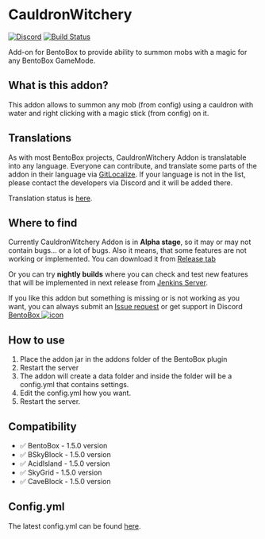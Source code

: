 # CauldronWitchery
[![Discord](https://img.shields.io/discord/272499714048524288.svg?logo=discord)](https://discord.bentobox.world)
[![Build Status](https://ci.codemc.org/buildStatus/icon?job=BentoBoxWorld/CauldronWitchery)](https://ci.codemc.org/job/BentoBoxWorld/job/CauldronWitchery/)

Add-on for BentoBox to provide ability to summon mobs with a magic for any BentoBox GameMode. 

## What is this addon?

This addon allows to summon any mob (from config) using a cauldron with water and right clicking with a magic stick (from config) on it.

## Translations

As with most BentoBox projects, CauldronWitchery Addon is translatable into any language. Everyone can contribute, and translate some parts of the addon in their language via [GitLocalize](https://gitlocalize.com/repo/2976).
If your language is not in the list, please contact the developers via Discord and it will be added there.

Translation status is [here](Translate-CauldronWitchery).

## Where to find

Currently CauldronWitchery Addon is in **Alpha stage**, so it may or may not contain bugs... or a lot of bugs. Also it means, that some features are not working or implemented. 
You can download it from [Release tab](https://github.com/BentoBoxWorld/CauldronWitchery/releases)

Or you can try **nightly builds** where you can check and test new features that will be implemented in next release from [Jenkins Server](https://ci.codemc.org/job/BentoBoxWorld/job/CauldronWitchery/lastStableBuild/).

If you like this addon but something is missing or is not working as you want, you can always submit an [Issue request](https://github.com/BentoBoxWorld/CauldronWitchery/issues) or get support in Discord [BentoBox ![icon](https://avatars2.githubusercontent.com/u/41555324?s=15&v=4)](https://discord.bentobox.world)

## How to use

1. Place the addon jar in the addons folder of the BentoBox plugin
2. Restart the server
3. The addon will create a data folder and inside the folder will be a config.yml that contains settings.
4. Edit the config.yml how you want.
5. Restart the server.

## Compatibility

- ✅ BentoBox - 1.5.0 version
- ✅ BSkyBlock - 1.5.0 version
- ✅ AcidIsland - 1.5.0 version
- ✅ SkyGrid - 1.5.0 version
- ✅ CaveBlock - 1.5.0 version

## Config.yml

The latest config.yml can be found [here](https://github.com/BentoBoxWorld/CauldronWitchery/blob/develop/src/main/resources/config.yml).
